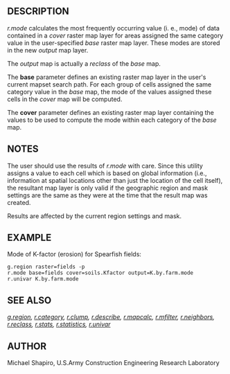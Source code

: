 ## DESCRIPTION

*r.mode* calculates the most frequently occurring value (i. e., mode) of
data contained in a *cover* raster map layer for areas assigned the same
category value in the user-specified *base* raster map layer. These
modes are stored in the new *output* map layer.

The *output* map is actually a *reclass* of the *base* map.

The **base** parameter defines an existing raster map layer in the
user\'s current mapset search path. For each group of cells assigned the
same category value in the *base* map, the mode of the values assigned
these cells in the *cover* map will be computed.

The **cover** parameter defines an existing raster map layer containing
the values to be used to compute the mode within each category of the
*base* map.

## NOTES

The user should use the results of *r.mode* with care. Since this
utility assigns a value to each cell which is based on global
information (i.e., information at spatial locations other than just the
location of the cell itself), the resultant map layer is only valid if
the geographic region and mask settings are the same as they were at the
time that the result map was created.

Results are affected by the current region settings and mask.

## EXAMPLE

Mode of K-factor (erosion) for Spearfish fields:

```
g.region raster=fields -p
r.mode base=fields cover=soils.Kfactor output=K.by.farm.mode
r.univar K.by.farm.mode
```

## SEE ALSO

*[g.region](g.region.html), [r.category](r.category.html),
[r.clump](r.clump.html), [r.describe](r.describe.html),
[r.mapcalc](r.mapcalc.html), [r.mfilter](r.mfilter.html),
[r.neighbors](r.neighbors.html), [r.reclass](r.reclass.html),
[r.stats](r.stats.html), [r.statistics](r.statistics.html),
[r.univar](r.univar.html)*

## AUTHOR

Michael Shapiro, U.S.Army Construction Engineering Research Laboratory

